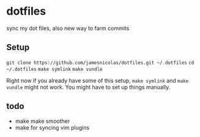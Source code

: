 # dotfiles
sync my dot files, also new way to farm commits

## Setup

`git clone https://github.com/jamesnicolas/dotfiles.git ~/.dotfiles`
`cd ~/.dotfiles`
`make symlink`
`make vundle`

Right now if you already have some of this setup, `make symlink` and `make vundle` might not work. You might have to set up things manually.

## todo

- make make smoother
- make for syncing vim plugins

